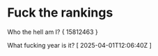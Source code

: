 # Fuck the rankings

Who the hell am I?
{ 15812463 }

What fucking year is it?
[ 2025-04-01T12:06:40Z ]
